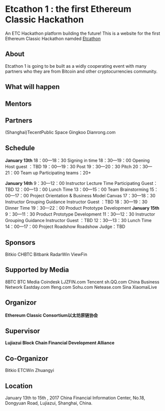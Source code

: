 # Etcathon 1 : the first Ethereum Classic Hackathon
An ETC Hackathon platform building the future! 
This is a website for the first Ethereum Classic Hackathon namded [Etcathon](etcathon.org)


## About
Etcathon 1 is going to be built as a widly cooperating event with many partners who they are from Bitcoin and other cryptocurrencies community. 
## What will happen


## Mentors
## Partners

(Shanghai)TecentPublic Space
Gingkoo
Dianrong.com

## Schedule

**January 13th**
18：00—18：30 Signing in time
18：30—19：00 Opening
Host guest ：TBD
19：00—19：30 Post
19：30—20：30 Pitch
20：30—21：00 Team up
Participating teams：20+

**January 14th**
9：30—12：00 Instructor Lecture Time
Participating Guest：TBD
12：00—13：00 Lunch Time
13：00—15：00 Team Brainstorming
15：00—17：00 Project Orientation & Business
Model Canvas
17：30—18：30 Instructor Grouping Guidance
Instructor Guest ：TBD
18：30—19：30 Dinner Time
19：30—22：00 Product Prototype Development
**January 15th**
9：30—11：30 Product Prototype Development
11：30—12：30 Instructor Grouping Guidance
Instructor Guest ：TBD
12：30—13：30 Lunch Time
14：00—17：00 Project Roadshow
Roadshow Judge：TBD

## Sponsors

Bitkio
CHBTC
Bitbank
RadarWin
ViewFin

## Supported by Media

8BTC
BTC Media
Coindesk
LJZFIN.com
Tencent
sh.QQ.com
China Business Network
Eastday.com
Ifeng.com
Sohu.com
Netease.com
Sina
XiaomaiLive

## Organizor
**Ethereum Classic Consortium以太坊原链协会**
## Supervisor
**Lujiazui Block Chain Financial Development Alliance**
## Co-Organizor
Bitkio
ETCWin
Zhuangyi


## Location
January 13th to 15th , 2017
China Financial Information Center,
No.18, Dongyuan Road, Lujiazui, Shanghai, China.

 
